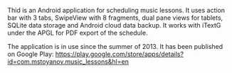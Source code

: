 Thid is an Android application for scheduling music lessons.
It uses action bar with 3 tabs, SwipeView with 8 fragments, dual pane views for tablets, SQLite data storage and Android cloud data backup.
It works with iTextG under the APGL for PDF export of the schedule.

The application is in use since the summer of 2013. It has been published on Google Play: https://play.google.com/store/apps/details?id=com.mstoyanov.music_lessons&hl=en
